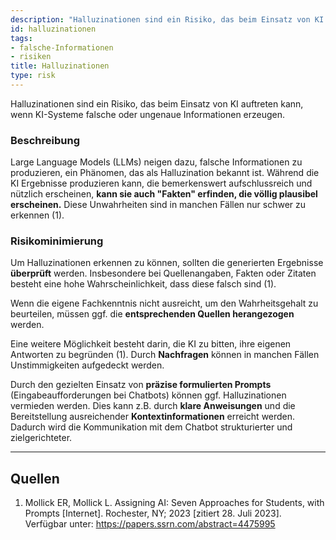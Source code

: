 ```yaml
---
description: "Halluzinationen sind ein Risiko, das beim Einsatz von KI auftreten kann, wenn KI-Systeme falsche oder ungenaue Informationen erzeugen."
id: halluzinationen
tags:
- falsche-Informationen
- risiken
title: Halluzinationen
type: risk
---
```


Halluzinationen sind ein Risiko, das beim Einsatz von KI auftreten kann, wenn KI-Systeme falsche oder ungenaue Informationen erzeugen.

### Beschreibung

Large Language Models (LLMs) neigen dazu, falsche Informationen zu produzieren, ein Phänomen, das als Halluzination bekannt ist. Während die KI Ergebnisse produzieren kann, die bemerkenswert aufschlussreich und nützlich erscheinen, **kann sie auch "Fakten" erfinden, die völlig plausibel erscheinen.** Diese Unwahrheiten sind in manchen Fällen nur schwer zu erkennen (1).


### Risikominimierung

Um Halluzinationen erkennen zu können, sollten die generierten Ergebnisse **überprüft** werden. Insbesondere bei Quellenangaben, Fakten oder Zitaten besteht eine hohe Wahrscheinlichkeit, dass diese falsch sind (1). 

Wenn die eigene Fachkenntnis nicht ausreicht, um den Wahrheitsgehalt zu beurteilen, müssen ggf. die **entsprechenden Quellen herangezogen** werden. 

Eine weitere Möglichkeit besteht darin, die KI zu bitten, ihre eigenen Antworten zu begründen (1). Durch **Nachfragen** können in manchen Fällen Unstimmigkeiten aufgedeckt werden.

Durch den gezielten Einsatz von **präzise formulierten Prompts** (Eingabeaufforderungen bei Chatbots) können ggf. Halluzinationen vermieden werden. Dies kann z.B. durch **klare Anweisungen** und die Bereitstellung ausreichender **Kontextinformationen** erreicht werden. Dadurch wird die Kommunikation mit dem Chatbot strukturierter und zielgerichteter.


---


## Quellen
1.	Mollick ER, Mollick L. Assigning AI: Seven Approaches for Students, with Prompts [Internet]. Rochester, NY; 2023 [zitiert 28. Juli 2023]. Verfügbar unter: https://papers.ssrn.com/abstract=4475995